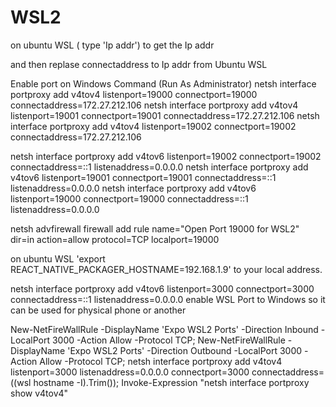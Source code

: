 # WSL2 



on ubuntu WSL ( type 'Ip addr') to get the Ip addr

and then replase connectaddress to Ip addr from Ubuntu WSL

Enable port on Windows Command (Run As Administrator)
netsh interface portproxy add v4tov4 listenport=19000 connectport=19000 connectaddress=172.27.212.106
netsh interface portproxy add v4tov4 listenport=19001 connectport=19001 connectaddress=172.27.212.106
netsh interface portproxy add v4tov4 listenport=19002 connectport=19002 connectaddress=172.27.212.106

netsh interface portproxy add v4tov6 listenport=19002 connectport=19002 connectaddress=::1 listenaddress=0.0.0.0
netsh interface portproxy add v4tov6 listenport=19001 connectport=19001 connectaddress=::1 listenaddress=0.0.0.0
netsh interface portproxy add v4tov6 listenport=19000 connectport=19000 connectaddress=::1 listenaddress=0.0.0.0

netsh advfirewall firewall add rule name="Open Port 19000 for WSL2" dir=in action=allow protocol=TCP localport=19000

on ubuntu WSL 'export REACT_NATIVE_PACKAGER_HOSTNAME=192.168.1.9' to your local address.

netsh interface portproxy add v4tov6 listenport=3000 connectport=3000 connectaddress=::1 listenaddress=0.0.0.0
enable WSL Port to Windows so it can be used for physical phone or another 

New-NetFireWallRule -DisplayName 'Expo WSL2 Ports' -Direction Inbound -LocalPort 3000 -Action Allow -Protocol TCP;
New-NetFireWallRule -DisplayName 'Expo WSL2 Ports' -Direction Outbound -LocalPort 3000 -Action Allow -Protocol TCP;
netsh interface portproxy add v4tov4 listenport=3000 listenaddress=0.0.0.0 connectport=3000 connectaddress=$($(wsl hostname -I).Trim());
Invoke-Expression "netsh interface portproxy show v4tov4"